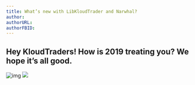 ```yaml
---
title: What’s new with LibKloudTrader and Narwhal? 
author: 
authorURL: 
authorFBID: 
---
```

## Hey KloudTraders! How is 2019 treating you? We hope it’s all good.
![img](/libkloudtrader-docs/website/static/img/2019.png)
<img src="/libkloudtrader-docs/website/static/img/2019.png">